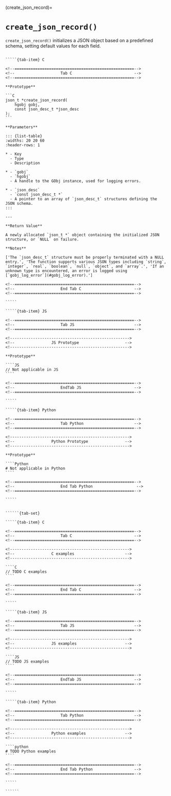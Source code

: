 <!-- ============================================================== -->
(create_json_record)=
# `create_json_record()`
<!-- ============================================================== -->

`create_json_record()` initializes a JSON object based on a predefined schema, setting default values for each field.

<!------------------------------------------------------------>
<!--                    Prototypes                          -->
<!------------------------------------------------------------>

``````{tab-set}

`````{tab-item} C

<!--====================================================-->
<!--                    Tab C                           -->
<!--====================================================-->

**Prototype**

```C
json_t *create_json_record(
    hgobj gobj,
    const json_desc_t *json_desc
);
```

**Parameters**

::: {list-table}
:widths: 20 20 60
:header-rows: 1

* - Key
  - Type
  - Description

* - `gobj`
  - `hgobj`
  - A handle to the GObj instance, used for logging errors.

* - `json_desc`
  - `const json_desc_t *`
  - A pointer to an array of `json_desc_t` structures defining the JSON schema.
:::

---

**Return Value**

A newly allocated `json_t *` object containing the initialized JSON structure, or `NULL` on failure.

**Notes**

['The `json_desc_t` structure must be properly terminated with a NULL entry.', 'The function supports various JSON types including `string`, `integer`, `real`, `boolean`, `null`, `object`, and `array`.', 'If an unknown type is encountered, an error is logged using [`gobj_log_error`](#gobj_log_error).']

<!--====================================================-->
<!--                    End Tab C                       -->
<!--====================================================-->

`````

`````{tab-item} JS

<!--====================================================-->
<!--                    Tab JS                          -->
<!--====================================================-->

<!---------------------------------------------------->
<!--                JS Prototype                    -->
<!---------------------------------------------------->

**Prototype**

````JS
// Not applicable in JS
````

<!--====================================================-->
<!--                    EndTab JS                       -->
<!--====================================================-->

`````

`````{tab-item} Python

<!--====================================================-->
<!--                    Tab Python                      -->
<!--====================================================-->

<!---------------------------------------------------->
<!--                Python Prototype                -->
<!---------------------------------------------------->

**Prototype**

````Python
# Not applicable in Python
````

<!--====================================================-->
<!--                    End Tab Python                   -->
<!--====================================================-->

`````

``````

<!------------------------------------------------------------>
<!--                    Examples                            -->
<!------------------------------------------------------------>

```````{dropdown} Examples

``````{tab-set}

`````{tab-item} C

<!--====================================================-->
<!--                    Tab C                           -->
<!--====================================================-->

<!---------------------------------------------------->
<!--                C examples                      -->
<!---------------------------------------------------->

````C
// TODO C examples
````

<!--====================================================-->
<!--                    End Tab C                       -->
<!--====================================================-->

`````

`````{tab-item} JS

<!--====================================================-->
<!--                    Tab JS                          -->
<!--====================================================-->

<!---------------------------------------------------->
<!--                JS examples                     -->
<!---------------------------------------------------->

````JS
// TODO JS examples
````

<!--====================================================-->
<!--                    EndTab JS                       -->
<!--====================================================-->

`````

`````{tab-item} Python

<!--====================================================-->
<!--                    Tab Python                      -->
<!--====================================================-->

<!---------------------------------------------------->
<!--                Python examples                 -->
<!---------------------------------------------------->

````python
# TODO Python examples
````

<!--====================================================-->
<!--                    End Tab Python                  -->
<!--====================================================-->

`````

``````

```````
